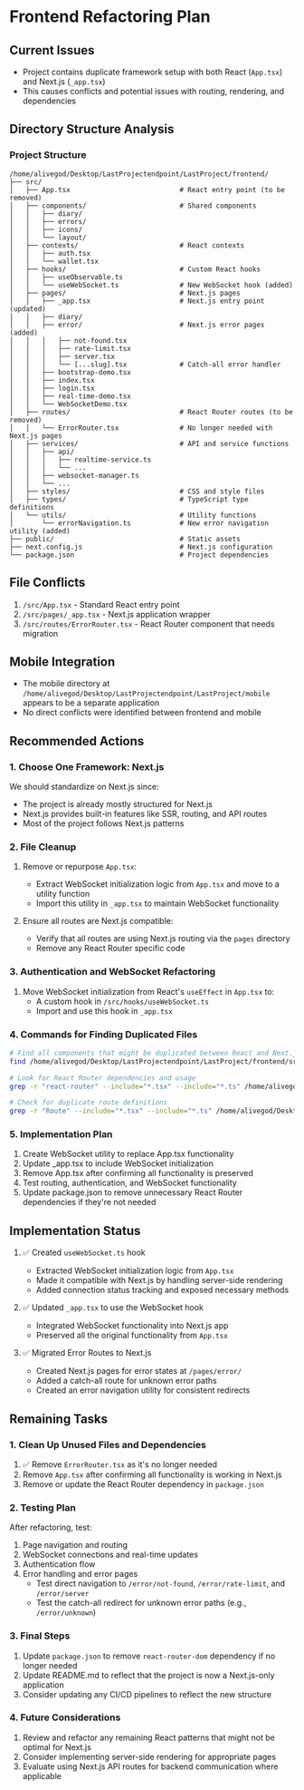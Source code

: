 # Frontend Refactoring Plan

## Current Issues
- Project contains duplicate framework setup with both React (`App.tsx`) and Next.js (`_app.tsx`)
- This causes conflicts and potential issues with routing, rendering, and dependencies

## Directory Structure Analysis

### Project Structure
```
/home/alivegod/Desktop/LastProjectendpoint/LastProject/frontend/
├── src/
│   ├── App.tsx                           # React entry point (to be removed)
│   ├── components/                       # Shared components
│   │   ├── diary/
│   │   ├── errors/
│   │   ├── icons/
│   │   └── layout/
│   ├── contexts/                         # React contexts
│   │   ├── auth.tsx
│   │   └── wallet.tsx
│   ├── hooks/                            # Custom React hooks
│   │   ├── useObservable.ts
│   │   └── useWebSocket.ts               # New WebSocket hook (added)
│   ├── pages/                            # Next.js pages
│   │   ├── _app.tsx                      # Next.js entry point (updated)
│   │   ├── diary/
│   │   ├── error/                        # Next.js error pages (added)
│   │   │   ├── not-found.tsx
│   │   │   ├── rate-limit.tsx
│   │   │   ├── server.tsx
│   │   │   └── [...slug].tsx             # Catch-all error handler
│   │   ├── bootstrap-demo.tsx
│   │   ├── index.tsx
│   │   ├── login.tsx
│   │   ├── real-time-demo.tsx
│   │   └── WebSocketDemo.tsx
│   ├── routes/                           # React Router routes (to be removed)
│   │   └── ErrorRouter.tsx               # No longer needed with Next.js pages
│   ├── services/                         # API and service functions
│   │   ├── api/
│   │   │   ├── realtime-service.ts
│   │   │   └── ...
│   │   ├── websocket-manager.ts
│   │   └── ...
│   ├── styles/                           # CSS and style files
│   ├── types/                            # TypeScript type definitions
│   └── utils/                            # Utility functions
│       └── errorNavigation.ts            # New error navigation utility (added)
├── public/                               # Static assets
├── next.config.js                        # Next.js configuration
└── package.json                          # Project dependencies
```

## File Conflicts
1. `/src/App.tsx` - Standard React entry point
2. `/src/pages/_app.tsx` - Next.js application wrapper
3. `/src/routes/ErrorRouter.tsx` - React Router component that needs migration

## Mobile Integration
- The mobile directory at `/home/alivegod/Desktop/LastProjectendpoint/LastProject/mobile` appears to be a separate application
- No direct conflicts were identified between frontend and mobile

## Recommended Actions

### 1. Choose One Framework: Next.js
We should standardize on Next.js since:
- The project is already mostly structured for Next.js
- Next.js provides built-in features like SSR, routing, and API routes
- Most of the project follows Next.js patterns

### 2. File Cleanup
1. Remove or repurpose `App.tsx`:
   - Extract WebSocket initialization logic from `App.tsx` and move to a utility function
   - Import this utility in `_app.tsx` to maintain WebSocket functionality

2. Ensure all routes are Next.js compatible:
   - Verify that all routes are using Next.js routing via the `pages` directory
   - Remove any React Router specific code

### 3. Authentication and WebSocket Refactoring
1. Move WebSocket initialization from React's `useEffect` in `App.tsx` to:
   - A custom hook in `/src/hooks/useWebSocket.ts`
   - Import and use this hook in `_app.tsx`

### 4. Commands for Finding Duplicated Files
```bash
# Find all components that might be duplicated between React and Next.js
find /home/alivegod/Desktop/LastProjectendpoint/LastProject/frontend/src -name "*.tsx" | grep -v "node_modules" | sort

# Look for React Router dependencies and usage
grep -r "react-router" --include="*.tsx" --include="*.ts" /home/alivegod/Desktop/LastProjectendpoint/LastProject/frontend/src

# Check for duplicate route definitions 
grep -r "Route" --include="*.tsx" --include="*.ts" /home/alivegod/Desktop/LastProjectendpoint/LastProject/frontend/src
```

### 5. Implementation Plan
1. Create WebSocket utility to replace App.tsx functionality
2. Update _app.tsx to include WebSocket initialization
3. Remove App.tsx after confirming all functionality is preserved
4. Test routing, authentication, and WebSocket functionality
5. Update package.json to remove unnecessary React Router dependencies if they're not needed

## Implementation Status

1. ✅ Created `useWebSocket.ts` hook
   - Extracted WebSocket initialization logic from `App.tsx`
   - Made it compatible with Next.js by handling server-side rendering
   - Added connection status tracking and exposed necessary methods

2. ✅ Updated `_app.tsx` to use the WebSocket hook
   - Integrated WebSocket functionality into Next.js app
   - Preserved all the original functionality from `App.tsx`

3. ✅ Migrated Error Routes to Next.js
   - Created Next.js pages for error states at `/pages/error/`
   - Added a catch-all route for unknown error paths
   - Created an error navigation utility for consistent redirects

## Remaining Tasks

### 1. Clean Up Unused Files and Dependencies
1. ✅ Remove `ErrorRouter.tsx` as it's no longer needed
2. Remove `App.tsx` after confirming all functionality is working in Next.js
3. Remove or update the React Router dependency in `package.json`

### 2. Testing Plan
After refactoring, test:
1. Page navigation and routing
2. WebSocket connections and real-time updates
3. Authentication flow
4. Error handling and error pages
   - Test direct navigation to `/error/not-found`, `/error/rate-limit`, and `/error/server`
   - Test the catch-all redirect for unknown error paths (e.g., `/error/unknown`)

### 3. Final Steps
1. Update `package.json` to remove `react-router-dom` dependency if no longer needed
2. Update README.md to reflect that the project is now a Next.js-only application
3. Consider updating any CI/CD pipelines to reflect the new structure

### 4. Future Considerations
1. Review and refactor any remaining React patterns that might not be optimal for Next.js
2. Consider implementing server-side rendering for appropriate pages
3. Evaluate using Next.js API routes for backend communication where applicable